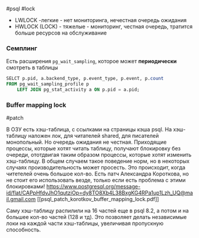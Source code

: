 #psql #lock


- LWLOCK -легкие - нет мониторинга, нечестная очередь ожидания
- HWLOCK (LOCK) - тяжелые - мониторинг, честная очередь, тратится больше ресурсов на обслуживание

### Семплинг
Есть расширения `pg_wait_sampling`, которое может **периодически** смотреть в таблицы
```SQL
SELCT p.pid, a.backend_type, p.event_type, p.event, p.count
FROM pg_wait_sampling_profile p
	LEFT JOIN pg_stat_activity a ON p.pid = a.pid;
```

### Buffer mapping lock
#patch

В ОЗУ есть хэш-таблица, с ссылками на страницы кэша psql. На хэш-таблицу наложен лок, для читателей shared, для писателей монопольный. Но очередь ожидания не честная.
Приходящие процессы, которые хотят читать таблицу, получают блокировку без очереди, ототдвигая таким образом процессы, которые хотят изменить хэш-таблицу.
В общем случаем такое поведение норм, но в некоторых случаях производительность может просесть. Это происходит, когда читетелей очень большое кол-во. Есть патч Александра Короткова, но не стоит его использовать везде, только если есть проблема с этими блокировками!
https://www.postgresql.org/message-id/flat/CAPpHfdvJhO1qutziOp=dy8TO8Xb4L38BxgKG4RPa1up1Lzh_UQ@mail.gmail.com
[[psql_patch_korotkov_buffer_mapping_lock.pdf]]

Саму хэш-таблицу распилили на 16 частей еще в psql 8.2, а потом и на большее кол-во частей (128 и тд). Это позволяет делать независимые локи на каждой части хэш-таблицы, увеличивая пропускную способность.